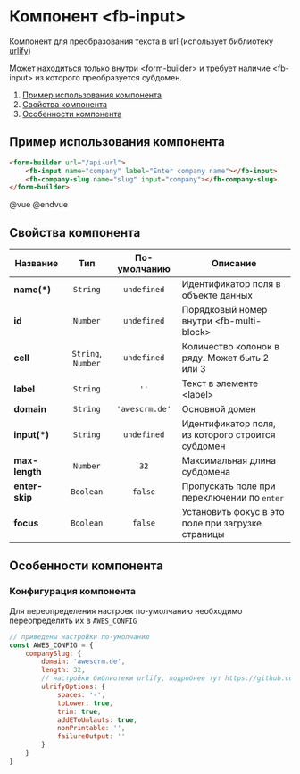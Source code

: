 # Компонент &lt;fb-input&gt;

Компонент для преобразования текста в url (использует библиотеку [urlify](https://github.com/Gottox/node-urlify))

Может находиться только внутри &lt;form-builder&gt; и требует наличие &lt;fb-input&gt; из которого преобразуется субдомен.

1. [Пример использования компонента](#fbcs-example)
2. [Свойства компонента](#fbcs-options)
3. [Особенности компонента](#fbcs-features)


## <a name="fbcs-example"></a> Пример использования компонента

```html
<form-builder url="/api-url">
    <fb-input name="company" label="Enter company name"></fb-input>
    <fb-company-slug name="slug" input="company"></fb-company-slug>
</form-builder>
```
@vue
<form-builder url="/api-url">
    <fb-input name="company" label="Enter company name"></fb-input>
    <fb-company-slug name="slug" input="company"></fb-company-slug>
</form-builder>
@endvue


## <a name="fbcs-options"></a> Свойства компонента

| Название            | Тип                | По-умолчанию        | Описание                                          |
|---------------------|:------------------:|:-------------------:|---------------------------------------------------|
| **name(*)**         | `String`           | `undefined`         | Идентификатор поля в объекте данных               |
| **id**              | `Number`           | `undefined`         | Порядковый номер внутри &lt;fb-multi-block&gt;    |
| **cell**            | `String`, `Number` | `undefined`         | Количество колонок в ряду. Может быть 2 или 3     |
| **label**           | `String`           | `''`                | Текст в элементе &lt;label&gt;                    |
| **domain**          | `String`           | `'awescrm.de'`      | Основной домен                                    |
| **input(*)**        | `String`           | `undefined`         | Идентификатор поля, из которого строится субдомен |
| **max-length**      | `Number`           | `32`                | Mаксимальная длина субдомена                      |
| **enter-skip**      | `Boolean`          | `false`             | Пропускать поле при переключении по <kbd>enter</kbd> |
| **focus**           | `Boolean`          | `false`             | Установить фокус в это поле при загрузке страницы |


## <a name="fbcs-features"></a> Особенности компонента

### Конфигурация компонента

Для переопределения настроек по-умолчанию необходимо переопределить их в `AWES_CONFIG`

```javascript
// приведены настройки по-умолчанию
const AWES_CONFIG = {
    companySlug: {
        domain: 'awescrm.de',
        length: 32,
        // настройки библиотеки urlify, подробнее тут https://github.com/Gottox/node-urlify#browser-1
        ulrifyOptions: {
            spaces: '-',
            toLower: true,
            trim: true,
            addEToUmlauts: true,
            nonPrintable: '',
            failureOutput: ''
        }
    }
}
```